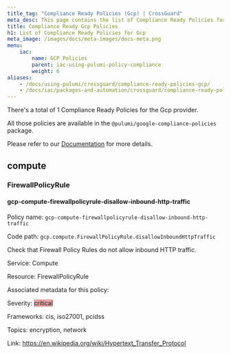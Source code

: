 ```yaml
---
title_tag: "Compliance Ready Policies (Gcp) | CrossGuard"
meta_desc: This page contains the list of Compliance Ready Policies for Gcp.
title: Compliance Ready Gcp Policies
h1: List of Compliance Ready Policies for Gcp
meta_image: /images/docs/meta-images/docs-meta.png
menu:
    iac:
        name: GCP Policies
        parent: iac-using-pulumi-policy-compliance
        weight: 6
aliases:
    - /docs/using-pulumi/crossguard/compliance-ready-policies-gcp/
    - /docs/iac/packages-and-automation/crossguard/compliance-ready-policies-gcp/
---
```

There's a total of 1 Compliance Ready Policies for the Gcp provider.

All those policies are available in the `@pulumi/google-compliance-policies` package.

Please refer to our [Documentation](../compliance-ready-policies/#manual-installation) for more details.

## compute

### FirewallPolicyRule

#### gcp-compute-firewallpolicyrule-disallow-inbound-http-traffic

Policy name: `gcp-compute-firewallpolicyrule-disallow-inbound-http-traffic`

Code path: `gcp.compute.FirewallPolicyRule.disallowInboundHttpTraffic`

Check that Firewall Policy Rules do not allow inbound HTTP traffic.

Service: Compute

Resource: FirewallPolicyRule

Associated metadata for this policy:

Severity: <span style='background-color: #E4A5A5;'>critical</span>

Frameworks: cis, iso27001, pcidss

Topics: encryption, network

Link: <https://en.wikipedia.org/wiki/Hypertext_Transfer_Protocol>
